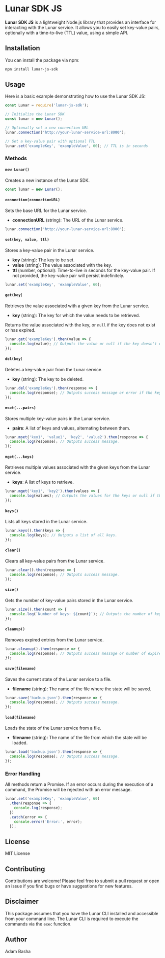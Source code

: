 # Lunar SDK JS

**Lunar SDK JS** is a lightweight Node.js library that provides an interface for interacting with the Lunar service. It allows you to easily set key-value pairs, optionally with a time-to-live (TTL) value, using a simple API.

## Installation

You can install the package via npm:

```bash
npm install lunar-js-sdk
```

## Usage

Here is a basic example demonstrating how to use the Lunar SDK JS:

```javascript
const Lunar = require('lunar-js-sdk');

// Initialize the Lunar SDK
const lunar = new Lunar();

// Optionally set a new connection URL
lunar.connection('http://your-lunar-service-url:8000');

// Set a key-value pair with optional TTL
lunar.set('exampleKey', 'exampleValue', 60); // TTL is in seconds
```

### Methods

#### `new Lunar()`

Creates a new instance of the Lunar SDK.

```javascript
const lunar = new Lunar();
```

#### `connection(connectionURL)`

Sets the base URL for the Lunar service.

- **connectionURL** (string): The URL of the Lunar service.

```javascript
lunar.connection('http://your-lunar-service-url:8000');
```

#### `set(key, value, ttl)`

Stores a key-value pair in the Lunar service.

- **key** (string): The key to be set.
- **value** (string): The value associated with the key.
- **ttl** (number, optional): Time-to-live in seconds for the key-value pair. If not provided, the key-value pair will persist indefinitely.

```javascript
lunar.set('exampleKey', 'exampleValue', 60);
```

#### `get(key)`

Retrieves the value associated with a given key from the Lunar service.

- **key** (string): The key for which the value needs to be retrieved.

Returns the value associated with the key, or `null` if the key does not exist or has expired.

```javascript
lunar.get('exampleKey').then(value => {
  console.log(value); // Outputs the value or null if the key doesn't exist.
});
```

#### `del(key)`

Deletes a key-value pair from the Lunar service.

- **key** (string): The key to be deleted.

```javascript
lunar.del('exampleKey').then(response => {
  console.log(response); // Outputs success message or error if the key does not exist.
});
```

#### `mset(...pairs)`

Stores multiple key-value pairs in the Lunar service.

- **pairs**: A list of keys and values, alternating between them.

```javascript
lunar.mset('key1', 'value1', 'key2', 'value2').then(response => {
  console.log(response); // Outputs success message.
});
```

#### `mget(...keys)`

Retrieves multiple values associated with the given keys from the Lunar service.

- **keys**: A list of keys to retrieve.

```javascript
lunar.mget('key1', 'key2').then(values => {
  console.log(values); // Outputs the values for the keys or null if they do not exist.
});
```

#### `keys()`

Lists all keys stored in the Lunar service.

```javascript
lunar.keys().then(keys => {
  console.log(keys); // Outputs a list of all keys.
});
```

#### `clear()`

Clears all key-value pairs from the Lunar service.

```javascript
lunar.clear().then(response => {
  console.log(response); // Outputs success message.
});
```

#### `size()`

Gets the number of key-value pairs stored in the Lunar service.

```javascript
lunar.size().then(count => {
  console.log(`Number of keys: ${count}`); // Outputs the number of keys.
});
```

#### `cleanup()`

Removes expired entries from the Lunar service.

```javascript
lunar.cleanup().then(response => {
  console.log(response); // Outputs success message or number of expired entries removed.
});
```

#### `save(filename)`

Saves the current state of the Lunar service to a file.

- **filename** (string): The name of the file where the state will be saved.

```javascript
lunar.save('backup.json').then(response => {
  console.log(response); // Outputs success message.
});
```

#### `load(filename)`

Loads the state of the Lunar service from a file.

- **filename** (string): The name of the file from which the state will be loaded.

```javascript
lunar.load('backup.json').then(response => {
  console.log(response); // Outputs success message.
});
```

### Error Handling

All methods return a Promise. If an error occurs during the execution of a command, the Promise will be rejected with an error message.

```javascript
lunar.set('exampleKey', 'exampleValue', 60)
  .then(response => {
    console.log(response);
  })
  .catch(error => {
    console.error('Error:', error);
  });
```

## License

MIT License

## Contributing

Contributions are welcome! Please feel free to submit a pull request or open an issue if you find bugs or have suggestions for new features.

## Disclaimer

This package assumes that you have the Lunar CLI installed and accessible from your command line. The Lunar CLI is required to execute the commands via the `exec` function.

## Author

Adam Basha